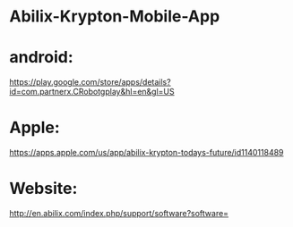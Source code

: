 # Abilix-Krypton-Mobile-App

# android: 
https://play.google.com/store/apps/details?id=com.partnerx.CRobotgplay&hl=en&gl=US

# Apple: 
https://apps.apple.com/us/app/abilix-krypton-todays-future/id1140118489

# Website:
http://en.abilix.com/index.php/support/software?software=

